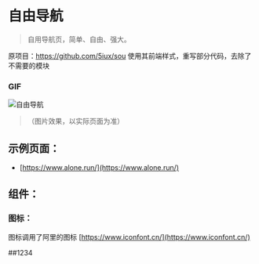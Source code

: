 # 自由导航
> 自用导航页，简单、自由、强大。

原项目：https://github.com/5iux/sou
使用其前端样式，重写部分代码，去除了不需要的模块

###  GIF

![自由导航](https://github.com/yeetime/sou2/blob/master/sou2.gif)
> （图片效果，以实际页面为准）

## 示例页面：

+ [https://www.alone.run/](https://www.alone.run/)

## 组件：

### 图标：
图标调用了阿里的图标 [https://www.iconfont.cn/](https://www.iconfont.cn/)

##1234
